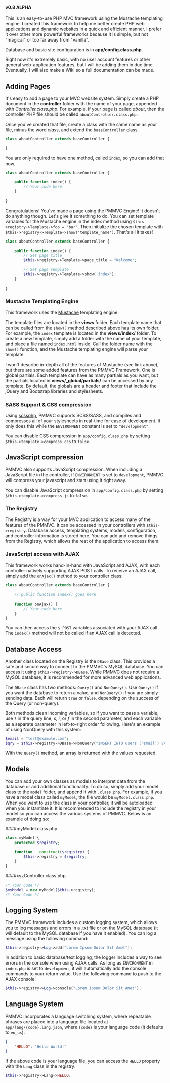 #### v0.8 ALPHA
This is an easy-to-use PHP MVC framework using the Mustache templating engine.  I created this framework to help me better create PHP web applications and dynamic websites in a quick and efficient manner.  I prefer it over other more powerful frameworks because it is simple, but not "magical" or too far away from "vanilla".

Database and basic site configuration is in **app/config.class.php**

Right now it's extremely basic, with no user account features or other general web-application features, but I will be adding them in due time.  Eventually, I will also make a Wiki so a full documentation can be made.

## Adding Pages
It's easy to add a page to your MVC website system.  Simply create a PHP document in the **controller** folder with the name of your page, appended with *Controller.class.php*.
For example, if your page is called *about*, then the controller PHP file should be called `aboutController.class.php`.

Once you've created that file, create a class with the same name as your file, minus the word *class*, and extend the `baseController` class.

```php
class aboutController extends baseController {
	
}
```
	
You are only required to have one method, called `index`, so you can add that now.

```php
class aboutController extends baseController {
	
	public function index() {
		// Your code here
	}
	
}
```

Congratulations!  You've made a page using the PMMVC Engine!  It doesn't do anything though.  Let's give it something to do.
You can set template variables for the Mustache engine in the index method using `$this->registry->Template->foo = "bar"`.  Then initialize the chosen template with `$this->registry->Template->show('template_name')`.  That's all it takes!

```php
class aboutController extends baseController {
	
	public function index() {
		// Set page title
		$this->registry->Template->page_title = "Welcome";
		
		// Set page template
		$this->registry->Template->show('index');
	}
	
}
```

### Mustache Templating Engine
This framework uses the [Mustache](https://mustache.github.io/mustache.5.html) templating engine.

The template files are located in the **views** folder.  Each template name that can be called from the `show()` method described above has its own folder.  For example, the `index` template is located in the **views/index/** folder.  To create a new template, simply add a folder with the name of your template, and place a file named `index.html` inside.  Call the folder name with the `show()` function, and the Mustache templating engine will parse your template.

I won't describe in-depth all of the features of Mustache (see link above), but there are some added features from the PMMVC Framework.  One is global partials.  Each template can have as many partials as you want, but the partials located in **views/_global/partials/** can be accessed by any template.  By default, the globals are a header and footer that include the jQuery and Bootstrap libraries and stylesheets.

### SASS Support & CSS compression
Using [scssphp](https://github.com/leafo/scssphp), PMMVC supports SCSS/SASS, and compiles and compresses all of your stylesheets in real-time for ease of development. It only does this while the `ENVIRONMENT` constant is set to `"development"`.

You can disable CSS compression in `app/config.class.php` by setting `$this->template->compress_css` to `false`.

## JavaScript compression
PMMVC also supports JavaScript compression.  When including a JavaScript file in the controller, if `ENVIRONMENT` is set to `development`, PMMVC will compress your javascript and start using it right away.

You can disable JavaScript compression in `app/config.class.php` by setting `$this->template->compress_js` to `false`.
	
### The Registry
The Registry is a way for your MVC application to access many of the features of the PMMVC.  It can be accessed in your controllers with `$this->registry`.  Database access, templating systems, models, configuration, and controller information is stored here.  You can add and remove things from the Registry, which allows the rest of the application to access them.
	
### JavaScript access with AJAX
This framework works hand-in-hand with JavaScript and AJAX, with each controller natively supporting AJAX POST calls.  To receive an AJAX call, simply add the `onAjax()` method to your controller class:

```php
class aboutController extends baseController {
	
	// public function index() goes here
	
	function onAjax() {
		// Your code here
	}
}
```

You can then access the `$_POST` variables associated with your AJAX call.  The `index()` method will not be called if an AJAX call is detected.

## Database Access
Another class located on the Registry is the `DBase` class.  This provides a safe and secure way to connect to the PMMVC's MySQL database.  You can access it using `$this->registry->DBase`.  While PMMVC does not require a MySQL database, it is recommended for more advanced web applications.

The `DBase` class has two methods: `Query()` and `NonQuery()`.  Use `Query()` if you want the database to return a value, and `NonQuery()` if you are simply sending data.  Each will return `true` or `false`, depending on the success of the Query (or non-query).

Both methods clean incoming variables, so if you want to pass a variable, use `?` in the query line, *s*, *i*, or *f* in the second parameter, and each variable as a separate parameter in left-to-right order following.  Here's an example of using NonQuery with this system:

```php
$email = "test@example.com";
$qry = $this->registry->DBase->NonQuery("INSERT INTO users ('email') VALUES (?)", "s", $email);
```

With the `Query()` method, an array is returned with the values requested.

## Models
You can add your own classes as models to interpret data from the database or add additional functionality.  To do so, simply add your model class to the `model` folder, and append it with `.class.php`.  For example, if you have a model class called `myModel`, the file would be `myModel.class.php`.  When you want to use the class in your controller, it will be autoloaded when you instantiate it.  It is recommended to include the registry in your model so you can access the various systems of PMMVC.  Below is an example of doing so:

####myModel.class.php
```php
class myModel {
	protected $registry;
	
	function __construct($registry) {
		$this->registry = $registry;
	}
}
```

####xyzController.class.php
```php
/* Your Code */
$myModel = new myModel($this->registry);
/* Your Code */
```

## Logging System
The PMMVC framework includes a custom logging system, which allows you to log messages and errors in a .txt file or on the MySQL database (it will default to the MySQL database if you have it enabled).  You can log a message using the following command:

```php
$this->registry->Log->add("Lorem Ipsum Dolor Sit Amet");
```

In addition to basic database/text logging, the logger includes a way to see errors in the console when using AJAX calls.  As long as `ENVIRONMENT` in `index.php` is set to `development`, it will automatically add the console commands to your return value.  Use the following command to push to the AJAX console:

```php
$this->registry->Log->console("Lorem Ipsum Dolor Sit Amet");
```

## Language System
PMMVC incorporates a language switching system, where repeatable phrases are placed into a language file located at `app/lang/{code}.lang.json`, where `{code}` is your language code (it defaults to `en_us`).

```json
{
	"HELLO": "Hello World!"
}
```

If the above code is your language file, you can access the `HELLO` property with the `Lang` class in the registry:

```php
$this->registry->Lang->HELLO;
```